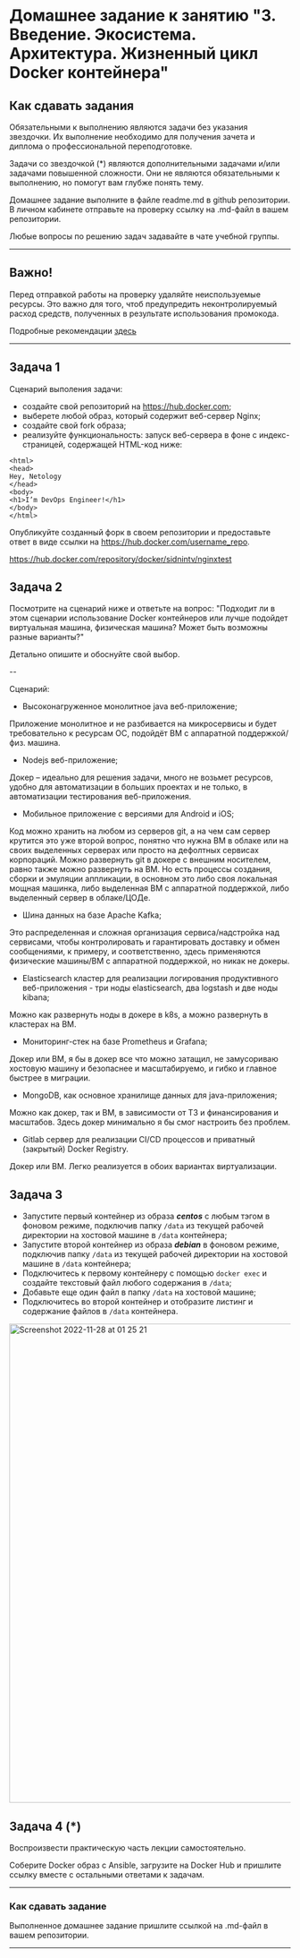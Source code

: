 
# Домашнее задание к занятию "3. Введение. Экосистема. Архитектура. Жизненный цикл Docker контейнера"

## Как сдавать задания

Обязательными к выполнению являются задачи без указания звездочки. Их выполнение необходимо для получения зачета и диплома о профессиональной переподготовке.

Задачи со звездочкой (*) являются дополнительными задачами и/или задачами повышенной сложности. Они не являются обязательными к выполнению, но помогут вам глубже понять тему.

Домашнее задание выполните в файле readme.md в github репозитории. В личном кабинете отправьте на проверку ссылку на .md-файл в вашем репозитории.

Любые вопросы по решению задач задавайте в чате учебной группы.

---


## Важно!

Перед отправкой работы на проверку удаляйте неиспользуемые ресурсы.
Это важно для того, чтоб предупредить неконтролируемый расход средств, полученных в результате использования промокода.

Подробные рекомендации [здесь](https://github.com/netology-code/virt-homeworks/blob/virt-11/r/README.md)

---

## Задача 1

Сценарий выполения задачи:

- создайте свой репозиторий на https://hub.docker.com;
- выберете любой образ, который содержит веб-сервер Nginx;
- создайте свой fork образа;
- реализуйте функциональность:
запуск веб-сервера в фоне с индекс-страницей, содержащей HTML-код ниже:
```
<html>
<head>
Hey, Netology
</head>
<body>
<h1>I’m DevOps Engineer!</h1>
</body>
</html>
```
Опубликуйте созданный форк в своем репозитории и предоставьте ответ в виде ссылки на https://hub.docker.com/username_repo.

https://hub.docker.com/repository/docker/sidnintv/nginxtest

## Задача 2

Посмотрите на сценарий ниже и ответьте на вопрос:
"Подходит ли в этом сценарии использование Docker контейнеров или лучше подойдет виртуальная машина, физическая машина? Может быть возможны разные варианты?"

Детально опишите и обоснуйте свой выбор.

--

Сценарий:

- Высоконагруженное монолитное java веб-приложение;

Приложение монолитное и не разбивается на микросервисы и будет требовательно к ресурсам ОС, подойдёт ВМ с аппаратной поддержкой/физ. машина.

- Nodejs веб-приложение;

Докер – идеально для решения задачи,  много не возьмет ресурсов, удобно для автоматизации в больших проектах и не только, в автоматизации тестирования веб-приложения.

- Мобильное приложение c версиями для Android и iOS;

Код можно хранить на любом из серверов git, а на чем сам сервер крутится это уже второй вопрос, понятно что нужна ВМ в облаке или на своих выделенных серверах или просто на дефолтных сервисах корпораций. Можно развернуть git  в докере с внешним носителем, равно также можно развернуть на ВМ. Но есть процессы создания, сборки и эмуляции аппликации, в основном это либо своя локальная мощная машинка, либо выделенная ВМ с аппаратной поддержкой, либо выделенный сервер в облаке/ЦОДе.

- Шина данных на базе Apache Kafka;

Это распределенная и сложная организация сервиса/надстройка над сервисами, чтобы контролировать и гарантировать доставку и обмен сообщениями, к примеру, и соответственно, здесь применяются физические машины/ВМ с аппаратной поддержкой, но никак не докеры.

- Elasticsearch кластер для реализации логирования продуктивного веб-приложения - три ноды elasticsearch, два logstash и две ноды kibana;

Можно как развернуть ноды в докере в k8s, а можно развернуть в кластерах на ВМ.

- Мониторинг-стек на базе Prometheus и Grafana;

Докер или ВМ, я бы в докер все что можно затащил, не замусориваю хостовую машину и безопаснее и масштабируемо, и гибко и главное быстрее в миграции.

- MongoDB, как основное хранилище данных для java-приложения;

Можно как докер, так и ВМ, в зависимости от ТЗ и финансирования и масштабов. Здесь докер минимально я бы смог настроить без проблем.

- Gitlab сервер для реализации CI/CD процессов и приватный (закрытый) Docker Registry.

Докер или ВМ. Легко реализуется в обоих вариантах виртуализации.

## Задача 3

- Запустите первый контейнер из образа ***centos*** c любым тэгом в фоновом режиме, подключив папку ```/data``` из текущей рабочей директории на хостовой машине в ```/data``` контейнера;
- Запустите второй контейнер из образа ***debian*** в фоновом режиме, подключив папку ```/data``` из текущей рабочей директории на хостовой машине в ```/data``` контейнера;
- Подключитесь к первому контейнеру с помощью ```docker exec``` и создайте текстовый файл любого содержания в ```/data```;
- Добавьте еще один файл в папку ```/data``` на хостовой машине;
- Подключитесь во второй контейнер и отобразите листинг и содержание файлов в ```/data``` контейнера.

<img width="856" alt="Screenshot 2022-11-28 at 01 25 21" src="https://user-images.githubusercontent.com/43722443/204165328-b263115f-76cf-4838-a105-c8de59686845.png">

## Задача 4 (*)

Воспроизвести практическую часть лекции самостоятельно.

Соберите Docker образ с Ansible, загрузите на Docker Hub и пришлите ссылку вместе с остальными ответами к задачам.


---

### Как cдавать задание

Выполненное домашнее задание пришлите ссылкой на .md-файл в вашем репозитории.

---
